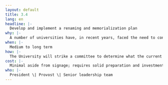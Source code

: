 ```yaml
---
layout: default
title: 3.4
lang: en
headline: |-
  Develop and implement a renaming and memorialization plan	
why: |-
  A number of universities have, in recent years, faced the need to consider carefully the principles for naming buildings because of protests around the historical legacy associated with particular figures (Yale, Ryerson and McGill, to name a few).
when: |-
  Medium to long term
how: |-
  The University will strike a committee to determine what the current principles on memorialization on campus are and then review whether there are places on campus that need to be renamed. It is best that we do this work ourselves before there are protests, given the history of the institution as a former Oblate owned and operated facility.
cost: |-
  Minimal aside from signage; requires solid preparation and investment of political capital by senior leadership
who: |-
  President \| Provost \| Senior leadership team
---
```

